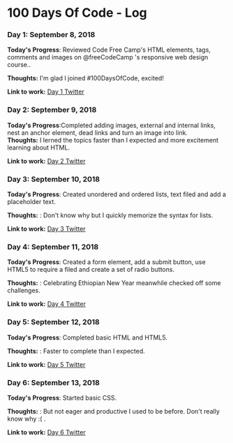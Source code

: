 # 100 Days Of Code - Log

### Day 1: September 8, 2018

**Today's Progress**: Reviewed Code Free Camp's HTML elements, tags, comments and images on @freeCodeCamp 's  responsive web design course..

**Thoughts:** I'm glad I joined #100DaysOfCode, excited!

**Link to work:** [Day 1 Twitter](https://twitter.com/Eden_Belachew/status/1038475773483446272)

### Day 2: September 9, 2018

**Today's Progress**:Completed adding images, external and internal links, nest an anchor element, dead links and turn an image into link.  
**Thoughts:** I lerned the topics faster than I expected and more excitement learning about HTML.

**Link to work:** [Day 2 Twitter](https://twitter.com/Eden_Belachew/status/1038856551442857987)

### Day 3: September 10, 2018

**Today's Progress**: Created unordered and ordered lists, text filed and add a placeholder text. 

**Thoughts:** : Don't know why but I quickly memorize the syntax for lists.

**Link to work:** [Day 3 Twitter](https://twitter.com/Eden_Belachew/status/1039215230423715840)

### Day 4: September 11, 2018

**Today's Progress**: Created a form element, add a submit button, use HTML5 to require a filed and create a set of radio buttons.

**Thoughts:** : Celebrating Ethiopian New Year meanwhile checked off some challenges. 

**Link to work:** [Day 4 Twitter](https://twitter.com/Eden_Belachew/status/1039575745717313537)

### Day 5: September 12, 2018

**Today's Progress**: Completed basic HTML and HTML5. 

**Thoughts:** : Faster to complete than I expected.

**Link to work:** [Day 5 Twitter](https://twitter.com/Eden_Belachew/status/1039930700319870976)

### Day 6: September 13, 2018

**Today's Progress**: Started basic CSS.

**Thoughts:** : But not eager and productive I used to be before. Don't really know why :( .

**Link to work:** [Day 6 Twitter](https://twitter.com/Eden_Belachew/status/1040311060459397120)

